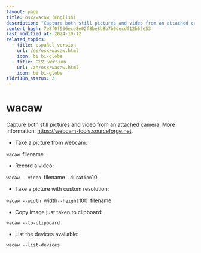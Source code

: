 ```yaml
---
layout: page
title: osx/wacaw (English)
description: "Capture both still pictures and video from an attached camera."
content_hash: 7e8f0f936ece8e02f8be8b8b7b0decdf12b62e53
last_modified_at: 2024-10-12
related_topics:
  - title: español version
    url: /es/osx/wacaw.html
    icon: bi bi-globe
  - title: 中文 version
    url: /zh/osx/wacaw.html
    icon: bi bi-globe
tldri18n_status: 2
---
```

# wacaw

Capture both still pictures and video from an attached camera.
More information: <https://webcam-tools.sourceforge.net>.

- Take a picture from webcam:

`wacaw `<span class="tldr-var badge badge-pill bg-dark-lm bg-white-dm text-white-lm text-dark-dm font-weight-bold">filename</span>

- Record a video:

`wacaw --video `<span class="tldr-var badge badge-pill bg-dark-lm bg-white-dm text-white-lm text-dark-dm font-weight-bold">filename</span>` --duration `<span class="tldr-var badge badge-pill bg-dark-lm bg-white-dm text-white-lm text-dark-dm font-weight-bold">10</span>

- Take a picture with custom resolution:

`wacaw --width `<span class="tldr-var badge badge-pill bg-dark-lm bg-white-dm text-white-lm text-dark-dm font-weight-bold">width</span>` --height `<span class="tldr-var badge badge-pill bg-dark-lm bg-white-dm text-white-lm text-dark-dm font-weight-bold">100</span>` `<span class="tldr-var badge badge-pill bg-dark-lm bg-white-dm text-white-lm text-dark-dm font-weight-bold">filename</span>

- Copy image just taken to clipboard:

`wacaw --to-clipboard`

- List the devices available:

`wacaw --list-devices`
